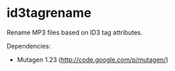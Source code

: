 id3tagrename
============

Rename MP3 files based on ID3 tag attributes.

Dependencies:

* Mutagen 1.23 (http://code.google.com/p/mutagen/)